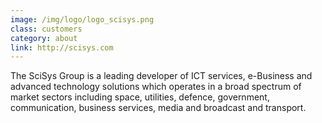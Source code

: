```yaml
---
image: /img/logo/logo_scisys.png
class: customers
category: about
link: http://scisys.com
---
```


The SciSys Group is a leading developer of ICT services, e-Business
and advanced technology solutions which operates in a broad spectrum
of market sectors including space, utilities, defence, government,
communication, business services, media and broadcast and transport.
